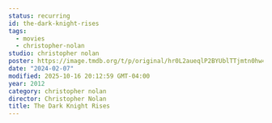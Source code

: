 ```yaml
---
status: recurring
id: the-dark-knight-rises
tags:
  - movies
  - christopher-nolan
studio: christopher nolan
poster: https://image.tmdb.org/t/p/original/hr0L2aueqlP2BYUblTTjmtn0hw4.jpg
date: "2024-02-07"
modified: 2025-10-16 20:12:59 GMT-04:00
year: 2012
category: christopher nolan
director: Christopher Nolan
title: The Dark Knight Rises
---
```

